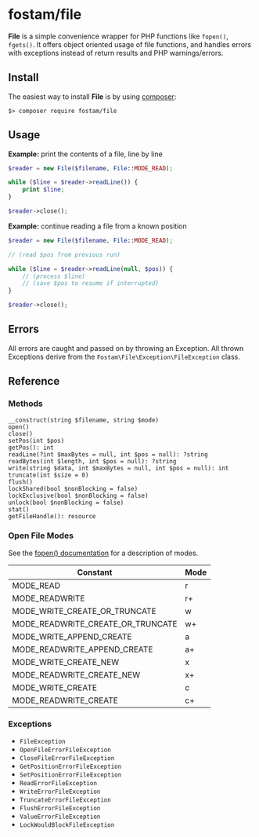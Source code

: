 # fostam/file

__File__ is a simple convenience wrapper for PHP functions like `fopen()`, `fgets()`. It offers object
oriented usage of file functions, and handles errors with exceptions instead of return results
and PHP warnings/errors.

## Install
The easiest way to install __File__ is by using [composer](https://getcomposer.org/):

```
$> composer require fostam/file
```

## Usage

__Example:__ print the contents of a file, line by line
```php
$reader = new File($filename, File::MODE_READ);

while ($line = $reader->readLine()) {
    print $line;
}

$reader->close();
```

__Example:__ continue reading a file from a known position
```php
$reader = new File($filename, File::MODE_READ);

// (read $pos from previous run)

while ($line = $reader->readLine(null, $pos)) {
    // (process $line)
    // (save $pos to resume if interrupted)
}

$reader->close();
```

## Errors
All errors are caught and passed on by throwing an Exception. All thrown Exceptions
derive from the `Fostam\File\Exception\FileException` class.

## Reference
### Methods

```
__construct(string $filename, string $mode)
open()
close()
setPos(int $pos)
getPos(): int
readLine(?int $maxBytes = null, int $pos = null): ?string
readBytes(int $length, int $pos = null): ?string
write(string $data, int $maxBytes = null, int $pos = null): int
truncate(int $size = 0)
flush()
lockShared(bool $nonBlocking = false)
lockExclusive(bool $nonBlocking = false)
unlock(bool $nonBlocking = false)
stat()
getFileHandle(): resource
```

### Open File Modes

See the [fopen() documentation](https://www.php.net/manual/de/function.fopen.php) for a description of modes.

| Constant                          | Mode |
|-----------------------------------|------|
| MODE_READ                         | r    |
| MODE_READWRITE                    | r+   |
| MODE_WRITE_CREATE_OR_TRUNCATE     | w    |
| MODE_READWRITE_CREATE_OR_TRUNCATE | w+   |
| MODE_WRITE_APPEND_CREATE          | a    |
| MODE_READWRITE_APPEND_CREATE      | a+   |
| MODE_WRITE_CREATE_NEW             | x    |
| MODE_READWRITE_CREATE_NEW         | x+   |
| MODE_WRITE_CREATE                 | c    |
| MODE_READWRITE_CREATE             | c+   |

### Exceptions
- `FileException`
- `OpenFileErrorFileException`
- `CloseFileErrorFileException`
- `GetPositionErrorFileException`
- `SetPositionErrorFileException`
- `ReadErrorFileException`
- `WriteErrorFileException`
- `TruncateErrorFileException`
- `FlushErrorFileException`
- `ValueErrorFileException`
- `LockWouldBlockFileException`
